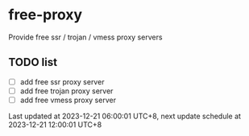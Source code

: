 
# free-proxy
Provide free ssr / trojan / vmess proxy servers


## TODO list
- [ ] add free ssr proxy server
- [ ] add free trojan proxy server
- [ ] add free vmess proxy server

Last updated at 2023-12-21 06:00:01 UTC+8, next update schedule at 2023-12-21 12:00:01 UTC+8

